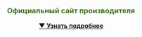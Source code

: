 <p>&nbsp;</p>
<h3 style="text-align: center; color: #3f7320;">Официальный сайт производителя</h3>
<!-- Этот комментарий виден только в редакторе исходного кода -->
<p style="text-align: center;"><strong><span class="redButton"><a href="http://блоггердзеншоп.рф/page/f1c7bd095c709fde9a4cbe784d8daa8b402dba5b/" target="_blank" rel="noopener">▼ Узнать подробнее</a> </span></strong></p>
